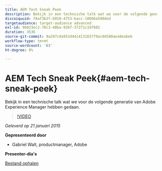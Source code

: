 ```yaml
---
title: AEM Tech Sneak Peek
description: Bekijk in een technische talk wat we voor de volgende generatie van Adobe Experience Manager hebben gedaan.
discoiquuid: 78af3b2f-b010-4753-bacc-18696a598ded
targetaudience: target-audience advanced
exl-id: 9b023ec2-70c3-40ba-92bf-37271c197602
duration: 3536
source-git-commit: 9a297cda953d4414131657f9ac84580aea0eabeb
workflow-type: tm+mt
source-wordcount: '63'
ht-degree: 0%

---
```


# AEM Tech Sneak Peek{#aem-tech-sneak-peek}

Bekijk in een technische talk wat we voor de volgende generatie van Adobe Experience Manager hebben gedaan.

>[!VIDEO](https://video.tv.adobe.com/v/19384/?quality=9)

*Geleverd op 21 januari 2015*

**Gepresenteerd door**

* Gabriel Walt, productmanager, Adobe

**Presenter-dia&#39;s**

[Bestand ophalen](assets/aem-technical-sneak-peek.pdf)
<!--
[Get back to the Overview](https://helpx.adobe.com/experience-manager/kt/eseminars/gems/aem-index.html)
-->
